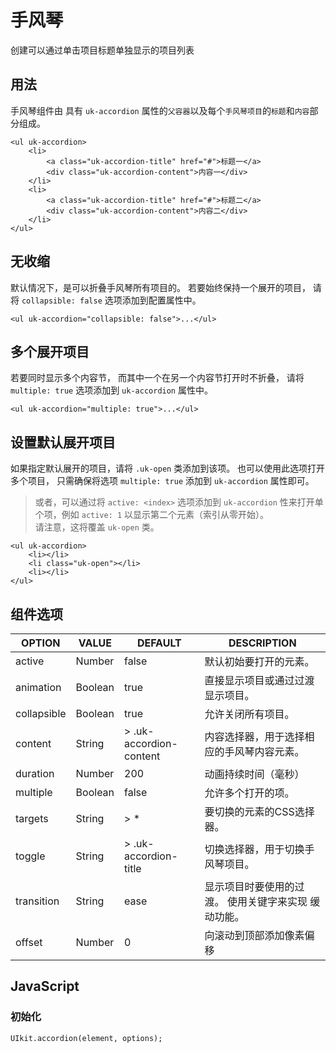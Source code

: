 # 手风琴

创建可以通过单击项目标题单独显示的项目列表

## 用法

手风琴组件由 具有 `uk-accordion` 属性的`父容器`以及每个`手风琴项目`的`标题`和`内容`部分组成。

```
<ul uk-accordion>
    <li>
        <a class="uk-accordion-title" href="#">标题一</a>
        <div class="uk-accordion-content">内容一</div>
    </li>
    <li>
        <a class="uk-accordion-title" href="#">标题二</a>
        <div class="uk-accordion-content">内容二</div>
    </li>
</ul>
```


## 无收缩

默认情况下，是可以折叠手风琴所有项目的。
若要始终保持一个展开的项目， 请将 `collapsible: false` 选项添加到配置属性中。

```
<ul uk-accordion="collapsible: false">...</ul>
```

## 多个展开项目

若要同时显示多个内容节，
而其中一个在另一个内容节打开时不折叠，
请将 `multiple: true` 选项添加到 `uk-accordion` 属性中。

```
<ul uk-accordion="multiple: true">...</ul>
```

## 设置默认展开项目

如果指定默认展开的项目，请将 `.uk-open` 类添加到该项。
也可以使用此选项打开多个项目，
只需确保将选项 `multiple: true` 添加到 `uk-accordion` 属性即可。

>  或者，可以通过将 `active: <index>` 选项添加到 `uk-accordion` 性来打开单个项，例如 `active: 1` 以显示第二个元素（索引从零开始）。<br/>
> 请注意，这将覆盖 `uk-open` 类。

```
<ul uk-accordion>
    <li></li>
    <li class="uk-open"></li>
    <li></li>
</ul>
```


## 组件选项

| OPTION    | VALUE | DEFAULT |DESCRIPTION	|
|--	        |--	    |--	      |--           |
|active			|Number	|false	  |默认初始要打开的元素。|
|animation	|Boolean|true			|直接显示项目或通过过渡显示项目。|
|collapsible|Boolean|true			|允许关闭所有项目。		|
|content		|String	|> .uk-accordion-content|内容选择器，用于选择相应的手风琴内容元素。						|
|duration		|Number	|200			|动画持续时间（毫秒）	|
|multiple		|Boolean|false		|允许多个打开的项。		|
|targets		|String	|> *			|要切换的元素的CSS选择器。|
|toggle			|String	|> .uk-accordion-title	|切换选择器，用于切换手风琴项目。|
|transition	|String	|ease			|显示项目时要使用的过渡。 使用关键字来实现 缓动功能。|
|offset			|Number	|0				|向滚动到顶部添加像素偏移	|

## JavaScript

### 初始化

```
UIkit.accordion(element, options);
```